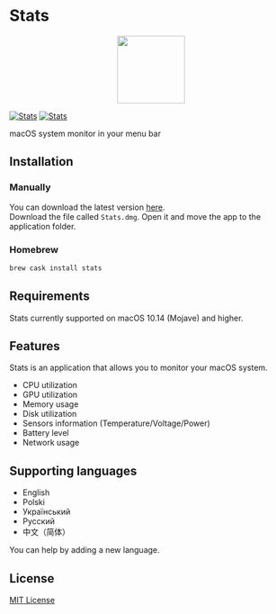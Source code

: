 # Stats

<a href="https://github.com/exelban/stats/releases"><p align="center"><img src="https://serhiy.s3.eu-central-1.amazonaws.com/Github_repo/stats/logo.png?raw=true" width="120"></p></a>

[![Stats](https://serhiy.s3.eu-central-1.amazonaws.com/Github_repo/stats/menus%3Fv2.3.2.png)](https://github.com/exelban/stats/releases)
[![Stats](https://serhiy.s3.eu-central-1.amazonaws.com/Github_repo/stats/popups%3Fv2.3.2.png?v3)](https://github.com/exelban/stats/releases)

macOS system monitor in your menu bar

## Installation
### Manually
You can download the latest version [here](https://github.com/exelban/stats/releases).  
Download the file called `Stats.dmg`. Open it and move the app to the application folder.

### Homebrew

```bash
brew cask install stats
```

## Requirements
Stats currently supported on macOS 10.14 (Mojave) and higher.

## Features
Stats is an application that allows you to monitor your macOS system. 

 - CPU utilization
 - GPU utilization
 - Memory usage
 - Disk utilization
 - Sensors information (Temperature/Voltage/Power)
 - Battery level
 - Network usage

## Supporting languages
- English
- Polski
- Український
- Русский
- 中文（简体）

You can help by adding a new language.

## License
[MIT License](https://github.com/exelban/stats/blob/master/LICENSE)

